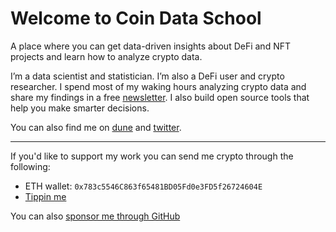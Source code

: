 # Welcome to Coin Data School

A place where you can get data-driven insights about DeFi and NFT projects and learn how to analyze crypto data.

I’m a data scientist and statistician. I’m also a DeFi user and crypto researcher. I spend most of my waking hours analyzing crypto data and share my findings in a free [newsletter](https://coindataschool.substack.com/). I also build open source tools that help you make smarter decisions. 

You can also find me on [dune](https://dune.com/coindataschool) and [twitter](https://twitter.com/coindataschool).

---

If you'd like to support my work you can send me crypto through the following:

- ETH wallet: `0x783c5546C863f65481BD05Fd0e3FD5f26724604E`
- [Tippin me](https://tippin.me/@coindataschool)

You can also [sponsor me through GitHub](https://github.com/sponsors)
